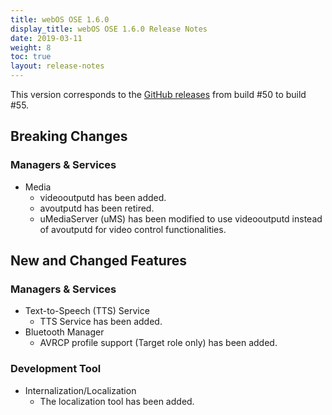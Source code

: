 ```yaml
---
title: webOS OSE 1.6.0
display_title: webOS OSE 1.6.0 Release Notes
date: 2019-03-11
weight: 8
toc: true
layout: release-notes
---
```


This version corresponds to the [GitHub releases](https://github.com/webosose/build-webos/releases) from build #50 to build #55.

## Breaking Changes

### Managers & Services

* Media
    * videooutputd has been added.
    * avoutputd has been retired.
    * uMediaServer (uMS) has been modified to use videooutputd instead of avoutputd for video control functionalities.

## New and Changed Features

### Managers & Services

* Text-to-Speech (TTS) Service
    * TTS Service has been added.
* Bluetooth Manager
    * AVRCP profile support (Target role only) has been added.

### Development Tool

* Internalization/Localization
    * The localization tool has been added.
